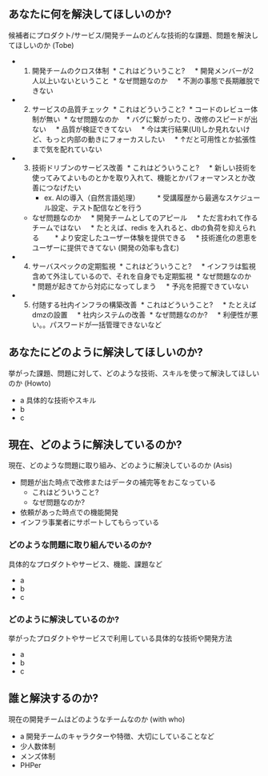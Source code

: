 ## あなたに何を解決してほしいのか?
候補者にプロダクト/サービス/開発チームのどんな技術的な課題、問題を解決してほしいのか (Tobe)
* 1. 開発チームのクロス体制
  * これはどういうこと?
     * 開発メンバーが2人以上いないということ
  * なぜ問題なのか
     * 不測の事態で長期離脱できない
* 2. サービスの品質チェック
  * これはどういうこと?
     * コードのレビュー体制が無い
  * なぜ問題なのか
     * バグに繋がったり、改修のスピードが出ない
     * 品質が検証できてない
     * 今は実行結果(UI)しか見れないけど、もっと内部の動きにフォーカスしたい
     * ↑だと可用性とか拡張性まで気を配れていない
* 3. 技術ドリブンのサービス改善
  * これはどういうこと?
     * 新しい技術を使ってみてよいものとかを取り入れて、機能とかパフォーマンスとか改善につなげたい
     * ex. AIの導入（自然言語処理）
         * 受講履歴から最適なスケジュール設定、テスト配信などを行う
  * なぜ問題なのか
     * 開発チームとしてのアピール
     * ただ言われて作るチームではない
     * たとえば、redis を入れると、dbの負荷を抑えられる
        * より安定したユーザー体験を提供できる
     * 技術進化の恩恵をユーザーに提供できてない (開発の効率も含む)
* 4. サーバスペックの定期監視
  * これはどういうこと?
     * インフラは監視含めて外注しているので、それを自身でも定期監視
  * なぜ問題なのか
     * 問題が起きてから対応になってしまう
     * 予兆を把握できていない
* 5. 付随する社内インフラの構築改善
  * これはどういうこと?
     * たとえばdmzの設置
     * 社内システムの改善
  * なぜ問題なのか?
     * 利便性が悪い。。パスワードが一括管理できないなど

 ## あなたにどのように解決してほしいのか?
 挙がった課題、問題に対して、どのような技術、スキルを使って解決してほしいのか (Howto)
 * a 具体的な技術やスキル
 * b
 * c

## 現在、どのように解決しているのか?
現在、どのような問題に取り組み、どのように解決しているのか (Asis)
* 問題が出た時点で改修またはデータの補完等をおこなっている
  * これはどういうこと?
  * なぜ問題なのか?
* 依頼があった時点での機能開発
* インフラ事業者にサポートしてもらっている

### どのような問題に取り組んでいるのか?
具体的なプロダクトやサービス、機能、課題など
* a
* b
* c
### どのように解決しているのか?
挙がったプロダクトやサービスで利用している具体的な技術や開発方法
* a
* b
* c

## 誰と解決するのか?
現在の開発チームはどのようなチームなのか (with who)
* a 開発チームのキャラクターや特徴、大切にしていることなど
* 少人数体制
* メンズ体制
* PHPer
